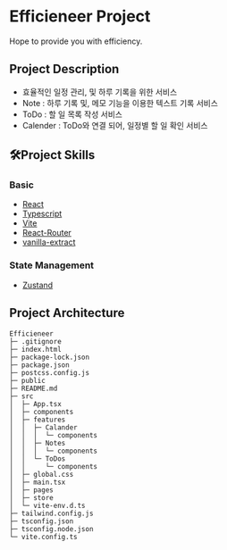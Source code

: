 # Efficieneer Project

Hope to provide you with efficiency.

## Project Description

- 효율적인 일정 관리, 및 하루 기록을 위한 서비스
- Note : 하루 기록 및, 메모 기능을 이용한 텍스트 기록 서비스
- ToDo : 할 일 목록 작성 서비스
- Calender : ToDo와 연결 되어, 일정별 할 일 확인 서비스

## 🛠️Project Skills

### Basic

- [React](https://react.dev/)
- [Typescript](https://www.typescriptlang.org/)
- [Vite](https://ko.vitejs.dev/guide/)
- [React-Router](https://reactrouter.com/en/main)
- [vanilla-extract](https://vanilla-extract.style/)

### State Management

- [Zustand](https://docs.pmnd.rs/zustand/getting-started/introduction)

## Project Architecture

```
Efficieneer
├─ .gitignore
├─ index.html
├─ package-lock.json
├─ package.json
├─ postcss.config.js
├─ public
├─ README.md
├─ src
│  ├─ App.tsx
│  ├─ components
│  ├─ features
│  │  ├─ Calander
│  │  │  └─ components
│  │  ├─ Notes
│  │  │  └─ components
│  │  └─ ToDos
│  │     └─ components
│  ├─ global.css
│  ├─ main.tsx
│  ├─ pages
│  ├─ store
│  └─ vite-env.d.ts
├─ tailwind.config.js
├─ tsconfig.json
├─ tsconfig.node.json
└─ vite.config.ts

```
